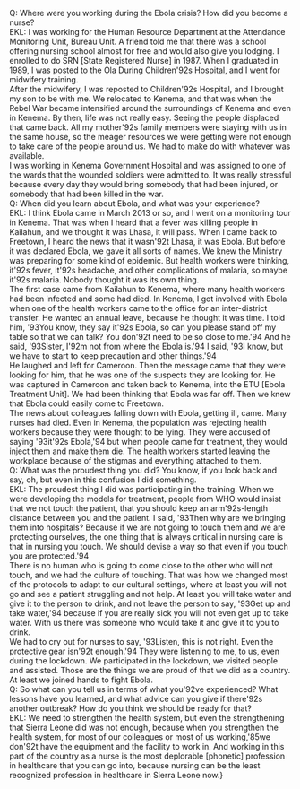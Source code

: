 Q: Where were you working during the Ebola crisis? How did you become a nurse?\
EKL: I was working for the Human Resource Department at the Attendance Monitoring Unit, Bureau Unit. A friend told me that there was a school offering nursing school almost for free and would also give you lodging. I enrolled to do SRN [State Registered Nurse] in 1987. When I graduated in 1989, I was posted to the Ola During Children\'92s Hospital, and I went for midwifery training.\
After the midwifery, I was reposted to Children\'92s Hospital, and I brought my son to be with me. We relocated to Kenema, and that was when the Rebel War became intensified around the surroundings of Kenema and even in Kenema. By then, life was not really easy. Seeing the people displaced that came back. All my mother\'92s family members were staying with us in the same house, so the meager resources we were getting were not enough to take care of the people around us. We had to make do with whatever was available.\
I was working in Kenema Government Hospital and was assigned to one of the wards that the wounded soldiers were admitted to. It was really stressful because every day they would bring somebody that had been injured, or somebody that had been killed in the war.\
Q: When did you learn about Ebola, and what was your experience?\
EKL: I think Ebola came in March 2013 or so, and I went on a monitoring tour in Kenema. That was when I heard that a fever was killing people in Kailahun, and we thought it was Lhasa, it will pass. When I came back to Freetown, I heard the news that it wasn\'92t Lhasa, it was Ebola. But before it was declared Ebola, we gave it all sorts of names. We knew the Ministry was preparing for some kind of epidemic. But health workers were thinking, it\'92s fever, it\'92s headache, and other complications of malaria, so maybe it\'92s malaria. Nobody thought it was its own thing.\
The first case came from Kailahun to Kenema, where many health workers had been infected and some had died. In Kenema, I got involved with Ebola when one of the health workers came to the office for an inter-district transfer. He wanted an annual leave, because he thought it was time. I told him, \'93You know, they say it\'92s Ebola, so can you please stand off my table so that we can talk? You don\'92t need to be so close to me.\'94 And he said, \'93Sister, I\'92m not from where the Ebola is.\'94 I said, \'93I know, but we have to start to keep precaution and other things.\'94\
He laughed and left for Cameroon. Then the message came that they were looking for him, that he was one of the suspects they are looking for. He was captured in Cameroon and taken back to Kenema, into the ETU [Ebola Treatment Unit]. We had been thinking that Ebola was far off. Then we knew that Ebola could easily come to Freetown.\
The news about colleagues falling down with Ebola, getting ill, came. Many nurses had died. Even in Kenema, the population was rejecting health workers because they were thought to be lying. They were accused of saying \'93it\'92s Ebola,\'94 but when people came for treatment, they would inject them and make them die. The health workers started leaving the workplace because of the stigmas and everything attached to them.\
Q: What was the proudest thing you did? You know, if you look back and say, oh, but even in this confusion I did something.\
EKL: The proudest thing I did was participating in the training. When we were developing the models for treatment, people from WHO would insist that we not touch the patient, that you should keep an arm\'92s-length distance between you and the patient. I said, \'93Then why are we bringing them into hospitals? Because if we are not going to touch them and we are protecting ourselves, the one thing that is always critical in nursing care is that in nursing you touch. We should devise a way so that even if you touch you are protected.\'94\
There is no human who is going to come close to the other who will not touch, and we had the culture of touching. That was how we changed most of the protocols to adapt to our cultural settings, where at least you will not go and see a patient struggling and not help. At least you will take water and give it to the person to drink, and not leave the person to say, \'93Get up and take water,\'94 because if you are really sick you will not even get up to take water.  With us there was someone who would take it and give it to you to drink.\
We had to cry out for nurses to say, \'93Listen, this is not right. Even the protective gear isn\'92t enough.\'94 They were listening to me, to us, even during the lockdown. We participated in the lockdown, we visited people and assisted. Those are the things we are proud of that we did as a country. At least we joined hands to fight Ebola.\
Q: So what can you tell us in terms of what you\'92ve experienced? What lessons have you learned, and what advice can you give if there\'92s another outbreak? How do you think we should be ready for that?\
EKL: We need to strengthen the health system, but even the strengthening that Sierra Leone did was not enough, because when you strengthen the health system, for most of our colleagues or most of us working,\'85we don\'92t have the equipment and the facility to work in. And working in this part of the country as a nurse is the most deplorable [phonetic] profession in healthcare that you can go into, because nursing can be the least recognized profession in healthcare in Sierra Leone now.}
